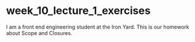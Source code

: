 # week_10_lecture_1_exercises
I am a front end engineering student at the Iron Yard. This is our homework about Scope and Closures.
